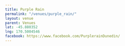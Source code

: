 ```yaml
---
title: Purple Rain
permalink: "/venues/purple_rain/"
layout: venue
parent: Venues
lat: -45.880352
lng: 170.5004546
facebook: https://www.facebook.com/PurplerainDunedin/
---
```


